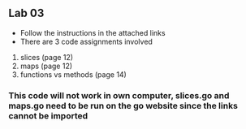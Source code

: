 ## Lab 03

- Follow the instructions in the attached links
- There are 3 code assignments involved 
1. slices (page 12)
2. maps (page 12)
3. functions vs methods (page 14)

### This code will not work in own computer, slices.go and maps.go need to be run on the go website since the links cannot be imported